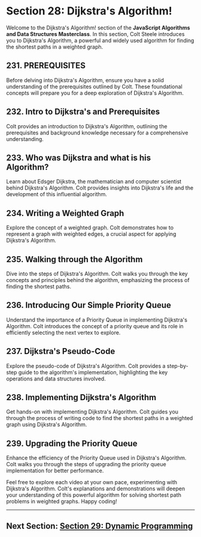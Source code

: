 # Section 28: Dijkstra's Algorithm!

Welcome to the Dijkstra's Algorithm! section of the **JavaScript Algorithms and Data Structures Masterclass**. In this section, Colt Steele introduces you to Dijkstra's Algorithm, a powerful and widely used algorithm for finding the shortest paths in a weighted graph.

## 231. PREREQUISITES

Before delving into Dijkstra's Algorithm, ensure you have a solid understanding of the prerequisites outlined by Colt. These foundational concepts will prepare you for a deep exploration of Dijkstra's Algorithm.

## 232. Intro to Dijkstra's and Prerequisites

Colt provides an introduction to Dijkstra's Algorithm, outlining the prerequisites and background knowledge necessary for a comprehensive understanding.

## 233. Who was Dijkstra and what is his Algorithm?

Learn about Edsger Dijkstra, the mathematician and computer scientist behind Dijkstra's Algorithm. Colt provides insights into Dijkstra's life and the development of this influential algorithm.

## 234. Writing a Weighted Graph

Explore the concept of a weighted graph. Colt demonstrates how to represent a graph with weighted edges, a crucial aspect for applying Dijkstra's Algorithm.

## 235. Walking through the Algorithm

Dive into the steps of Dijkstra's Algorithm. Colt walks you through the key concepts and principles behind the algorithm, emphasizing the process of finding the shortest paths.

## 236. Introducing Our Simple Priority Queue

Understand the importance of a Priority Queue in implementing Dijkstra's Algorithm. Colt introduces the concept of a priority queue and its role in efficiently selecting the next vertex to explore.

## 237. Dijkstra's Pseudo-Code

Explore the pseudo-code of Dijkstra's Algorithm. Colt provides a step-by-step guide to the algorithm's implementation, highlighting the key operations and data structures involved.

## 238. Implementing Dijkstra's Algorithm

Get hands-on with implementing Dijkstra's Algorithm. Colt guides you through the process of writing code to find the shortest paths in a weighted graph using Dijkstra's Algorithm.

## 239. Upgrading the Priority Queue

Enhance the efficiency of the Priority Queue used in Dijkstra's Algorithm. Colt walks you through the steps of upgrading the priority queue implementation for better performance.

Feel free to explore each video at your own pace, experimenting with Dijkstra's Algorithm. Colt's explanations and demonstrations will deepen your understanding of this powerful algorithm for solving shortest path problems in weighted graphs. Happy coding!

---

## Next Section: [Section 29: Dynamic Programming](/Section29-dynamic-programming)
